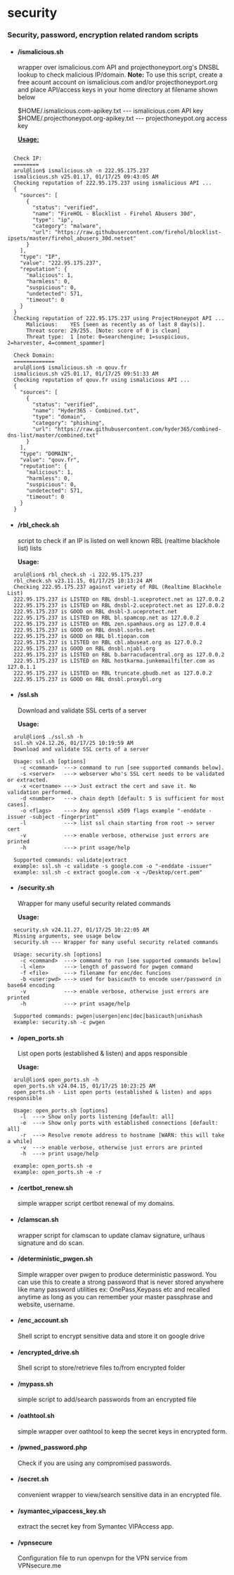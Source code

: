 # security

### Security, password, encryption related random scripts

- #### /ismalicious.sh
  wrapper over ismalicious.com API and projecthoneyport.org's DNSBL lookup to check malicious 
  IP/domain. **Note:** To use this script, create a free acount account on ismalicious.com and/or 
  projecthoneyport.org and place API/access keys in your home directory at filename shown below
    
    $HOME/.ismalicious.com-apikey.txt      --- ismalicious.com API key
    $HOME/.projecthoneypot.org-apikey.txt  --- projecthoneypot.org access key
  
  <ins>**Usage:**</ins>
```

  Check IP:
  ========
  arul@lion$ ismalicious.sh -n 222.95.175.237
  ismalicious.sh v25.01.17, 01/17/25 09:43:05 AM 
  Checking reputation of 222.95.175.237 using ismalicious API ...
  {
    "sources": [
      {
        "status": "verified",
        "name": "FireHOL - Blocklist - Firehol Abusers 30d",
        "type": "ip",
        "category": "malware",
        "url": "https://raw.githubusercontent.com/firehol/blocklist-ipsets/master/firehol_abusers_30d.netset"
      }
    ],
    "type": "IP",
    "value": "222.95.175.237",
    "reputation": {
      "malicious": 1,
      "harmless": 0,
      "suspicious": 0,
      "undetected": 571,
      "timeout": 0
    }
  }
  Checking reputation of 222.95.175.237 using ProjectHoneypot API ...
	  Malicious:    YES [seen as recently as of last 8 day(s)].
	  Threat score: 29/255. [Note: score of 0 is clean]
	  Threat type:  1 [note: 0=searchengine; 1=suspicious, 2=harvester, 4=comment_spammer]

  Check Domain:
  =============
  arul@lion$ ismalicious.sh -n qouv.fr
  ismalicious.sh v25.01.17, 01/17/25 09:51:33 AM 
  Checking reputation of qouv.fr using ismalicious API ...
  {
    "sources": [
      {
        "status": "verified",
        "name": "Hyder365 - Combined.txt",
        "type": "domain",
        "category": "phishing",
        "url": "https://raw.githubusercontent.com/hyder365/combined-dns-list/master/combined.txt"
      }
    ],
    "type": "DOMAIN",
    "value": "qouv.fr",
    "reputation": {
      "malicious": 1,
      "harmless": 0,
      "suspicious": 0,
      "undetected": 571,
      "timeout": 0
    }
  }

```

- #### /rbl_check.sh
  script to check if an IP is listed on well known RBL (realtime blackhole list) lists

  **Usage:**
```
  arul@lion$ rbl_check.sh -i 222.95.175.237
  rbl_check.sh v23.11.15, 01/17/25 10:13:24 AM 
  Checking 222.95.175.237 against variety of RBL (Realtime Blackhole List)
  222.95.175.237 is LISTED on RBL dnsbl-1.uceprotect.net as 127.0.0.2
  222.95.175.237 is LISTED on RBL dnsbl-2.uceprotect.net as 127.0.0.2
  222.95.175.237 is GOOD on RBL dnsbl-3.uceprotect.net
  222.95.175.237 is LISTED on RBL bl.spamcop.net as 127.0.0.2
  222.95.175.237 is LISTED on RBL zen.spamhaus.org as 127.0.0.4
  222.95.175.237 is GOOD on RBL dnsbl.sorbs.net
  222.95.175.237 is GOOD on RBL bl.tiopan.com
  222.95.175.237 is LISTED on RBL cbl.abuseat.org as 127.0.0.2
  222.95.175.237 is GOOD on RBL dnsbl.njabl.org
  222.95.175.237 is LISTED on RBL b.barracudacentral.org as 127.0.0.2
  222.95.175.237 is LISTED on RBL hostkarma.junkemailfilter.com as 127.0.1.1
  222.95.175.237 is LISTED on RBL truncate.gbudb.net as 127.0.0.2
  222.95.175.237 is GOOD on RBL dnsbl.proxybl.org
```

- #### /ssl.sh
  Download and validate SSL certs of a server

  **Usage:**
```
  arul@lion$ ./ssl.sh -h
  ssl.sh v24.12.26, 01/17/25 10:19:59 AM 
  Download and validate SSL certs of a server

  Usage: ssl.sh [options]
    -c <command>  ---> command to run [see supported commands below].
    -s <server>   ---> webserver who's SSL cert needs to be validated or extracted.
    -x <certname> ---> Just extract the cert and save it. No validation performed.
    -d <number>   ---> chain depth [default: 5 is sufficient for most cases].
    -o <flags>    ---> Any openssl x509 flags example "-enddate -issuer -subject -fingerprint"
    -l            ---> list ssl chain starting from root -> server cert
    -v            ---> enable verbose, otherwise just errors are printed
    -h            ---> print usage/help

  Supported commands: validate|extract  
  example: ssl.sh -c validate -s google.com -o "-enddate -issuer"
  example: ssl.sh -c extract google.com -x ~/Desktop/cert.pem"
```

- #### /security.sh
  Wrapper for many useful security related commands

  **Usage:**
```
  security.sh v24.11.27, 01/17/25 10:22:05 AM 
  Missing arguments, see usage below
  security.sh --- Wrapper for many useful security related commands

  Usage: security.sh [options]
    -c <command>  ---> command to run [see supported commands below]  
    -l <len>      ---> length of password for pwgen command
    -f <file>     ---> filename for enc/dec funcions
    -b <user:pwd> ---> used for basicauth to encode user/password in base64 encoding
    -v            ---> enable verbose, otherwise just errors are printed
    -h            ---> print usage/help

  Supported commands: pwgen|usergen|enc|dec|basicauth|unixhash  
  example: security.sh -c pwgen
```

- #### /open_ports.sh
  List open ports (established & listen) and apps responsible

  **Usage:**
```
  arul@lion$ open_ports.sh -h
  open_ports.sh v24.04.15, 01/17/25 10:23:25 AM 
  open_ports.sh - List open ports (established & listen) and apps responsible

  Usage: open_ports.sh [options]
    -l  ---> Show only ports listening [default: all]
    -e  ---> Show only ports with established connections [default: all]
    -r  ---> Resolve remote address to hostname [WARN: this will take a while]
    -v  ---> enable verbose, otherwise just errors are printed
    -h  ---> print usage/help

  example: open_ports.sh -e
  example: open_ports.sh -e -r

```

- #### /certbot_renew.sh
  simple wrapper script certbot renewal of my domains.
  
- #### /clamscan.sh
  wrapper script for clamscan to update clamav signature, urlhaus signature and do scan.
  
- #### /deterministic_pwgen.sh
  Simple wrapper over pwgen to produce deterministic password. You can use this to create a strong password 
  that is never stored anywhere like many password utilities ex: OnePass,Keypass etc and recalled anytime
  as long as you can remember your master passphrase and website, username.

- #### /enc_account.sh 
  Shell script to encrypt sensitive data and store it on google drive

- #### /encrypted_drive.sh
  Shell script to store/retrieve files to/from encrypted folder

- #### /mypass.sh
  simple script to add/search passwords from an encrypted file
  
- #### /oathtool.sh
  simple wrapper over oathtool to keep the secret keys in encrypted form.

- #### /pwned_password.php
  Check if you are using any compromised passwords.

- #### /secret.sh
  convenient wrapper to view/search sensitive data in an encrypted file.

- #### /symantec_vipaccess_key.sh
  extract the secret key from Symantec VIPAccess app.

- #### /vpnsecure
  Configuration file to run openvpn for the VPN service from VPNsecure.me
  

